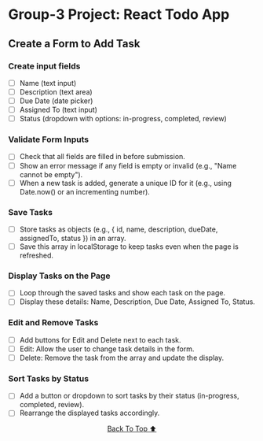 # <a id="top"></a> Group-3 Project: React Todo App

## Create a Form to Add Task

### Create input fields

- [ ] Name (text input)
- [ ] Description (text area)
- [ ] Due Date (date picker)
- [ ] Assigned To (text input)
- [ ] Status (dropdown with options: in-progress, completed, review)

### Validate Form Inputs

- [ ] Check that all fields are filled in before submission.
- [ ] Show an error message if any field is empty or invalid (e.g., "Name cannot be empty").
- [ ] When a new task is added, generate a unique ID for it (e.g., using Date.now() or an incrementing number).

### Save Tasks

- [ ] Store tasks as objects (e.g., { id, name, description, dueDate, assignedTo, status }) in an array.
- [ ] Save this array in localStorage to keep tasks even when the page is refreshed.

### Display Tasks on the Page

- [ ] Loop through the saved tasks and show each task on the page.
- [ ] Display these details: Name, Description, Due Date, Assigned To, Status.

### Edit and Remove Tasks

- [ ] Add buttons for Edit and Delete next to each task.
- [ ] Edit: Allow the user to change task details in the form.
- [ ] Delete: Remove the task from the array and update the display.

 ### Sort Tasks by Status
- [ ] Add a button or dropdown to sort tasks by their status (in-progress, completed, review).
- [ ] Rearrange the displayed tasks accordingly.

<p align="center"><a href="#top">Back To Top ⬆️</a></p>
